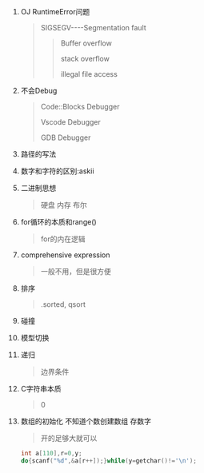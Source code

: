 1. OJ RuntimeError问题

   > SIGSEGV----Segmentation fault
   >
   > > Buffer overflow
   > >
   > > stack overflow
   > >
   > > illegal file access

2. 不会Debug

   > Code::Blocks Debugger
   >
   > Vscode Debugger
   >
   > GDB Debugger

3. 路径的写法

4. 数字和字符的区别:askii

5. 二进制思想

   > 硬盘 内存 布尔

6. for循环的本质和range()

   > for的内在逻辑

7. comprehensive expression

   > 一般不用，但是很方便

8. 排序

   > .sorted, qsort

9. 碰撞

   > 

10. 模型切换

11. 递归

    > 边界条件

12. C字符串本质

    > 0

13. 数组的初始化 不知道个数创建数组 存数字

    > 开的足够大就可以

    ```c
    int a[110],r=0,y;
    do{scanf("%d",&a[r++]);}while(y=getchar()!='\n');
    ```

    


